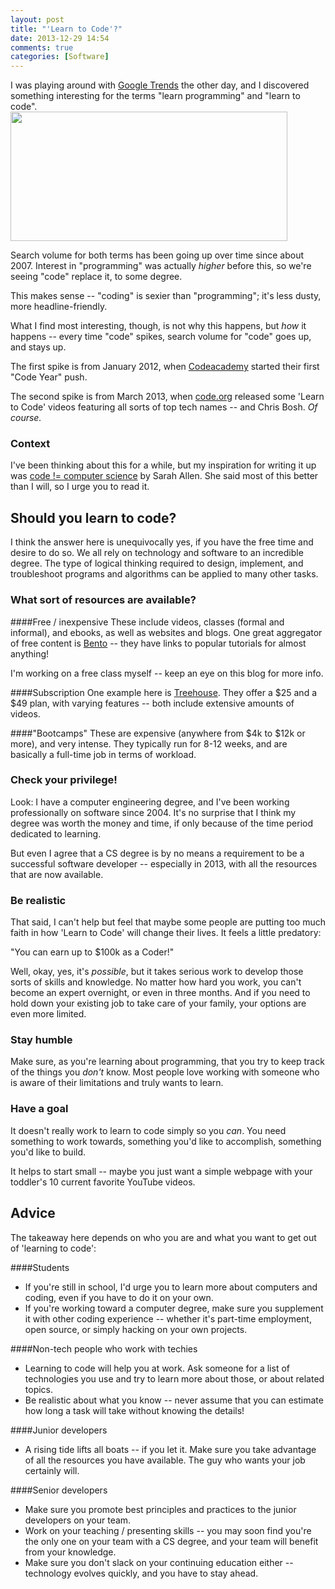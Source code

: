```yaml
---
layout: post
title: "'Learn to Code'?"
date: 2013-12-29 14:54
comments: true
categories: [Software]
---
```


I was playing around with [Google Trends](http://www.google.ca/trends/explore#q=%22learn%20to%20code%22%2C%20%22learn%20programming%22&cmpt=q) the other day, and I discovered something interesting for the terms "learn programming" and "learn to code".  
<a href="http://www.google.ca/trends/explore#q=%22learn%20to%20code%22%2C%20%22learn%20programming%22&cmpt=q">
  <img src="{{ root_url }}/images/search_graph.png" width="443" height="207">
</a>

Search volume for both terms has been going up over time since about 2007.
Interest in "programming" was actually *higher* before this, so we're seeing "code" replace it, to some degree.

This makes sense -- "coding" is sexier than "programming"; it's less dusty, more headline-friendly.

What I find most interesting, though, is not why this happens, but *how* it happens -- every time "code" spikes, search volume for "code" goes up, and stays up.

The first spike is from January 2012, when [Codeacademy](http://www.codeacademy.com) started their first "Code Year" push.

The second spike is from March 2013, when [code.org](http://www.code.org) released some 'Learn to Code' videos featuring all sorts of top tech names -- and Chris Bosh. *Of course.*

### Context

I've been thinking about this for a while, but my inspiration for writing it up was [code != computer science](http://www.ultrasaurus.com/2013/12/code-computer-science/) by Sarah Allen.
She said most of this better than I will, so I urge you to read it.



## Should you learn to code?

I think the answer here is unequivocally yes, if you have the free time and desire to do so.
We all rely on technology and software to an incredible degree.
The type of logical thinking required to design, implement, and troubleshoot programs and algorithms can be applied to many other tasks.

### What sort of resources are available?

####Free / inexpensive
These include videos, classes (formal and informal), and ebooks, as well as websites and blogs.
One great aggregator of free content is [Bento](http://www.bentobox.io/) -- they have links to popular tutorials for almost anything!

I'm working on a free class myself -- keep an eye on this blog for more info.

####Subscription
One example here is [Treehouse](https://teamtreehouse.com). They offer a $25 and a $49 plan, with varying features -- both include extensive amounts of videos.

####"Bootcamps"
These are expensive (anywhere from $4k to $12k or more), and very intense. They typically run for 8-12 weeks, and are basically a full-time job in terms of workload.

### Check your privilege!

Look: I have a computer engineering degree, and I've been working professionally on software since 2004.
It's no surprise that I think my degree was worth the money and time, if only because of the time period dedicated to learning.

But even I agree that a CS degree is by no means a requirement to be a successful software developer -- especially in 2013, with all the resources that are now available.

### Be realistic

That said, I can't help but feel that maybe some people are putting too much faith in how 'Learn to Code' will change their lives.
It feels a little predatory:

"You can earn up to $100k as a Coder!"

Well, okay, yes, it's *possible*, but it takes serious work to develop those sorts of skills and knowledge.
No matter how hard you work, you can't become an expert overnight, or even in three months.
And if you need to hold down your existing job to take care of your family, your options are even more limited.

### Stay humble

Make sure, as you're learning about programming, that you try to keep track of the things you *don't* know.
Most people love working with someone who is aware of their limitations and truly wants to learn.

### Have a goal

It doesn't really work to learn to code simply so you *can*.
You need something to work towards, something you'd like to accomplish, something you'd like to build.

It helps to start small -- maybe you just want a simple webpage with your toddler's 10 current favorite YouTube videos.




## Advice

The takeaway here depends on who you are and what you want to get out of 'learning to code':

####Students
* If you're still in school, I'd urge you to learn more about computers and coding, even if you have to do it on your own.
* If you're working toward a computer degree, make sure you supplement it with other coding experience -- whether it's part-time employment, open source, or simply hacking on your own projects.

####Non-tech people who work with techies
* Learning to code will help you at work. Ask someone for a list of technologies you use and try to learn more about those, or about related topics.
* Be realistic about what you know -- never assume that you can estimate how long a task will take without knowing the details!  

####Junior developers
* A rising tide lifts all boats -- if you let it. Make sure you take advantage of all the resources you have available. The guy who wants your job certainly will.

####Senior developers
* Make sure you promote best principles and practices to the junior developers on your team.
* Work on your teaching / presenting skills -- you may soon find you're the only one on your team with a CS degree, and your team will benefit from your knowledge.
* Make sure you don't slack on your continuing education either -- technology evolves quickly, and you have to stay ahead.
